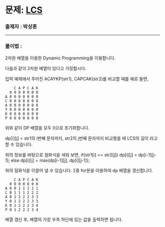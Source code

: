 # 문제: [LCS][link]

[link]: https://www.acmicpc.net/problem/9251

### 출제자 : 박상훈

---
### 풀이법 : 

2차원 배열을 이용한 Dynamic Programming을 이용합니다.

다음과 같이 2차원 배열이 있다고 가정합시다.

입력 예제에서 주어진 ACAYKP(str1), CAPCAK(str2)를 비교할 때를 예로 들면,

        C A P C A K
      0 0 0 0 0 0 0
    A 0 0 0 0 0 0 0
    C 0 0 0 0 0 0 0
    A 0 0 0 0 0 0 0
    Y 0 0 0 0 0 0 0
    K 0 0 0 0 0 0 0
    P 0 0 0 0 0 0 0

위와 같이 DP 배열을 모두 0으로 초기화합니다.

dp[i][j] = str1의 i번째 문자까지, str2의 j번째 문자까지 비교했을 때 LCS의 길이
라고 할 수 있습니다.

위의 정보를 바탕으로 점화식을 세워 보면,
if(str1[i] == str2[j]) dp[i][j] = dp[i-1][j-1];
else dp[i][j] = max(dp[i-1][j], dp[i][j-1]);

위의 점화식을 이끌어 낼 수 있습니다.
2중 for문을 이용하여 dp 배열을 갱신합니다.

        C A P C A K
      0 0 0 0 0 0 0
    A 0 0 1 1 1 1 1
    C 0 1 1 1 2 2 2
    A 0 1 2 2 2 3 3
    Y 0 1 2 2 2 3 3
    K 0 1 2 2 2 3 4
    P 0 1 2 2 2 3 4

배열 갱신 후, 배열의 가장 우측 하단에 있는 값을 출력하면 됩니다.

